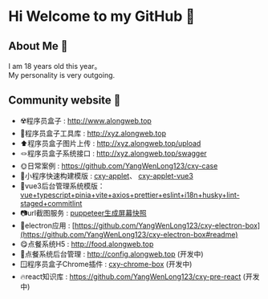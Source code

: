 # Hi Welcome to my GitHub 👋

## About Me 👿
I am 18 years old this year。  
My personality is very outgoing.

## Community website 👻
- ☢️程序员盒子 : http://www.alongweb.top
- 🔧程序员盒子工具库 : http://xyz.alongweb.top
- ⬆️程序员盒子图片上传 : http://xyz.alongweb.top/upload
- 🪢程序员盒子系统接口 : http://xyz.alongweb.top/swagger
- 🌞日常案例 : https://github.com/YangWenLong123/cxy-case
- 💬小程序快速构建模版 : [cxy-applet](https://github.com/YangWenLong123/cxy-applet)、 [cxy-applet-vue3](https://github.com/YangWenLong123/cxy-applet-vue3)
- 🐒vue3后台管理系统模版：[vue+typescript+pinia+vite+axios+prettier+eslint+i18n+husky+lint-staged+commitlint](https://github.com/YangWenLong123/cxy-v3-template)
-  📷url截图服务 : [puppeteer生成屏幕快照](https://github.com/YangWenLong123/cxy-screenshot)
- 🐒electron应用 : [https://github.com/YangWenLong123/cxy-electron-box](https://github.com/YangWenLong123/cxy-electron-box#readme)
- 😋点餐系统H5 : http://food.alongweb.top 
- 🍚点餐系统后台管理 : http://config.alongweb.top (开发中)
- 🪟程序员盒子Chrome插件 : [cxy-chrome-box](https://github.com/YangWenLong123/cxy-chrome-box) (开发中)
- 🔥react知识库 : https://github.com/YangWenLong123/cxy-pre-react (开发中)


